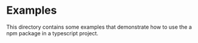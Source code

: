 # Examples

This directory contains some examples that demonstrate how to use the a npm package in a typescript project.
